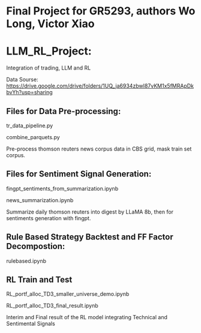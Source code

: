 # Final Project for GR5293, authors Wo Long, Victor Xiao

# LLM_RL_Project:
Integration of trading, LLM and RL

Data Sourse: https://drive.google.com/drive/folders/1UQ_ja6934zbwI87vKM1x5fMRApDkbvYh?usp=sharing

## Files for Data Pre-processing:
tr_data_pipeline.py

combine_parquets.py

Pre-process thomson reuters news corpus data in CBS grid, mask train set corpus.

## Files for Sentiment Signal Generation:
fingpt_sentiments_from_summarization.ipynb

news_summarization.ipynb

Summarize daily thomson reuters into digest by LLaMA 8b, then for sentiments generation with fingpt.

## Rule Based Strategy Backtest and FF Factor Decompostion:
rulebased.ipynb

## RL Train and Test
RL_portf_alloc_TD3_smaller_universe_demo.ipynb

RL_portf_alloc_TD3_final_result.ipynb

Interim and Final result of the RL model integrating Technical and Sentimental Signals


